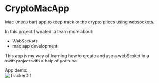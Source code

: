 # CryptoMacApp #
Mac (menu bar) app to keep track of the crypto prices using websockets.

In this project I wnated to learn more about:
- WebSockets
- mac app development

This app is my way of learning how to create and use a webScoket in a swift project with a help of youtube.

App demo: </br>
![TrackerGif](https://user-images.githubusercontent.com/50630878/194022369-b06201bf-3814-4d10-bf49-0bf37b323c8c.gif)

